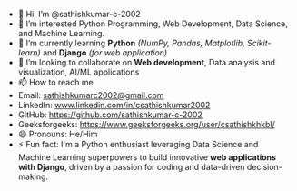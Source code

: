 - 👋 Hi, I’m @sathishkumar-c-2002
- 👀 I’m interested Python Programming, Web Development, Data Science, and Machine Learning.
- 🌱 I’m currently learning **Python** *(NumPy, Pandas, Matplotlib, Scikit-learn)* and **Django** *(for web application)*
- 💞️ I’m looking to collaborate on **Web development**, Data analysis and visualization, AI/ML applications
- 📫 How to reach me
- Email: sathishkumarc2002@gmail.com
- LinkedIn: www.linkedin.com/in/csathishkumar2002
- GitHub: https://github.com/sathishkumar-c-2002
- Geeksforgeeks: https://www.geeksforgeeks.org/user/csathishkhkbl/
- 😄 Pronouns: He/Him
- ⚡ Fun fact: I'm a Python enthusiast leveraging Data Science and Machine Learning superpowers to build innovative **web applications with Django**, driven by a passion for coding and data-driven decision-making.
